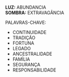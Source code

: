 **LUZ:** ABUNDANCIA  
**SOMBRA:** EXTRAVAGÂNCIA

PALAVRAS-CHAVE:
- CONTINUIDADE
- TRADIÇÃO
- FORTUNA
- LEGADO
- ANCESTRALIDADE
- FAMÍLIA
- SEGURANÇA
- RESPONSABILIDADE